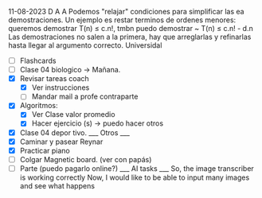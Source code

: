 11-08-2023
D A A
Podemos "relajar" condiciones para simplificar
las ea demostraciones. Un ejemplo es restar terminos
de ordenes menores:
queremos demostrar T(n) ≤ c.n!, tmbn puedo
demostrar ~ T(n) ≤ c.n! - d.n
Las demostraciones no salen a la primera,
hay que arreglarlas y refinarlas hasta llegar
al argumento correcto.
Universidal
- [ ] Flashcards
- [ ] Clase 04 biologico -> Mañana.
- [x] Revisar tareas coach
    - [x] Ver instrucciones
    - [ ] Mandar mail a profe contraparte
- [x] Algoritmos:
    - [x] Ver Clase valor promedio
    - [x] Hacer ejercicio (s) -> puedo hacer otros
- [x] Clase 04 depor tivo.
___ Otros ___
- [x] Caminar y pasear Reynar
- [x] Practicar piano
- [ ] Colgar Magnetic board. (ver con papás)
- [ ] Parte (puedo pagarlo online?)
___ AI tasks ___
So, the image transcriber is working correctly
Now, I would like to be able to input
many images and see what happens